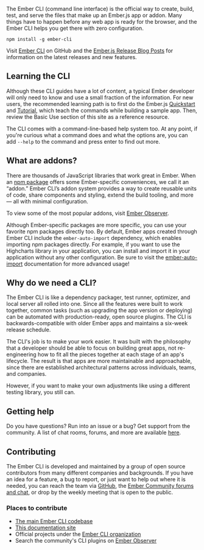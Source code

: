 The Ember CLI (command line interface) is the official way to create, build, test, and serve the files that make up an Ember.js app or addon.
Many things have to happen before any web app is ready for the browser, and the Ember CLI helps you get there with zero configuration.

```shell
npm install -g ember-cli
```

Visit [Ember CLI](https://github.com/ember-cli/ember-cli) on GitHub
and the [Ember.js Release Blog Posts](https://www.emberjs.com/blog/tags/releases.html)
for information on the latest releases and new features.

## Learning the CLI

Although these CLI guides have a lot of content, a typical Ember developer will only need to know and use a small fraction of the information.
For new users, the recommended learning path is to first do the Ember.js [Quickstart](https://guides.emberjs.com/release/getting-started/quick-start/) and [Tutorial](https://guides.emberjs.com/release/tutorial/), which teach the commands while building a sample app. Then, review the Basic Use section of this site as a reference resource.

The CLI comes with a command-line-based help system too. At any point, if you're curious what a command does and what the options are, you can add `--help` to the command and press enter to find out more.

## What are addons?

There are thousands of JavaScript libraries that work great in Ember. When an [npm package](https://www.npmjs.com/) offers some Ember-specific conveniences, we call it an “addon.” Ember CLI’s addon system provides a way to create reusable units of code, share components and styling, extend the build tooling, and more — all with minimal configuration.

To view some of the most popular addons, visit [Ember Observer](https://emberobserver.com).

Although Ember-specific packages are more specific, you can use your favorite npm packages directly too.
By default, Ember apps created through Ember CLI include the `ember-auto-import` dependency, which enables importing npm packages directly. For example, if you want to use the Highcharts library in your application,
you can install and import it in your application without any other configuration. Be sure to visit the [ember-auto-import](https://github.com/ef4/ember-auto-import) documentation for more advanced usage!

## Why do we need a CLI?

The Ember CLI is like a dependency packager, test runner, optimizer, and local server all rolled into one. Since all the features were built to work together, common tasks (such as upgrading the app version or deploying) can be automated with production-ready, open source plugins. The CLI is backwards-compatible with older Ember apps and maintains a six-week release schedule.

The CLI's job is to make your work easier.
It was built with the philosophy that a developer should be able to focus on building great apps, not re-engineering how to fit all the pieces together at each stage of an app's lifecycle. The result is that apps are more maintainable and approachable, since there are established architectural patterns across individuals, teams, and companies.

However, if you want to make your own adjustments like using a different testing library, you still can.

## Getting help

Do you have questions? Run into an issue or a bug? Get support from the community. A list of chat rooms, forums, and more are available [here](https://www.emberjs.com/community/).

## Contributing

The Ember CLI is developed and maintained by a group of open source contributors from many different companies and backgrounds. If you have an idea for a feature, a bug to report, or just want to help out where it is needed, you can reach the team via [GitHub](https://github.com/ember-cli), the [Ember Community forums and chat](https://www.emberjs.com/community/), or drop by the weekly meeting that is open to the public.

### Places to contribute

- [The main Ember CLI codebase](https://github.com/ember-cli/ember-cli)
- [This documentation site](https://github.com/ember-learn/cli-guides)
- Official projects under the [Ember CLI organization](https://github.com/ember-cli/)
- Search the community's CLI plugins on [Ember Observer](https://emberobserver.com)
